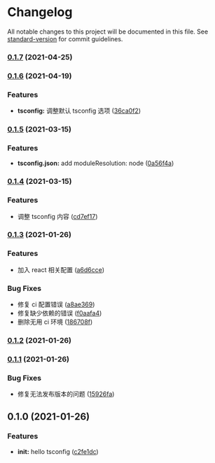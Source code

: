 # Changelog

All notable changes to this project will be documented in this file. See [standard-version](https://github.com/conventional-changelog/standard-version) for commit guidelines.

### [0.1.7](https://github.com/chenyueban/tsconfig/compare/v0.1.6...v0.1.7) (2021-04-25)

### [0.1.6](https://github.com/chenyueban/tsconfig/compare/v0.1.5...v0.1.6) (2021-04-19)

### Features

- **tsconfig:** 调整默认 tsconfig 选项 ([36ca0f2](https://github.com/chenyueban/tsconfig/commit/36ca0f2eddfa79ded9ccd4874f9c4bd9a85e7380))

### [0.1.5](https://github.com/chenyueban/tsconfig/compare/v0.1.4...v0.1.5) (2021-03-15)

### Features

- **tsconfig.json:** add moduleResolution: node ([0a56f4a](https://github.com/chenyueban/tsconfig/commit/0a56f4a8c73486392d2b5b958b72a75ebd1cfb17))

### [0.1.4](https://github.com/chenyueban/tsconfig/compare/v0.1.3...v0.1.4) (2021-03-15)

### Features

- 调整 tsconfig 内容 ([cd7ef17](https://github.com/chenyueban/tsconfig/commit/cd7ef178e22a25486118a798320b8902f8722072))

### [0.1.3](https://github.com/chenyueban/tsconfig/compare/v0.1.2...v0.1.3) (2021-01-26)

### Features

- 加入 react 相关配置 ([a6d6cce](https://github.com/chenyueban/tsconfig/commit/a6d6ccef9e1c2c9beba5d236ff0ed27f6f8e377b))

### Bug Fixes

- 修复 ci 配置错误 ([a8ae369](https://github.com/chenyueban/tsconfig/commit/a8ae3697ce3e32772c03108cbb5b66da4d9eec92))
- 修复缺少依赖的错误 ([f0aafa4](https://github.com/chenyueban/tsconfig/commit/f0aafa460b680e2e13c0e23fcbe574ccb59a5646))
- 删除无用 ci 环境 ([186708f](https://github.com/chenyueban/tsconfig/commit/186708fccfc57ac12d713f271ee9b6b1b7cdddfb))

### [0.1.2](https://github.com/chenyueban/tsconfig/compare/v0.1.1...v0.1.2) (2021-01-26)

### [0.1.1](https://github.com/chenyueban/tsconfig/compare/v0.1.0...v0.1.1) (2021-01-26)

### Bug Fixes

- 修复无法发布版本的问题 ([15926fa](https://github.com/chenyueban/tsconfig/commit/15926fa85f80dae59597af68dc626f6d1988a72f))

## 0.1.0 (2021-01-26)

### Features

- **init:** hello tsconfig ([c2fe1dc](https://github.com/chenyueban/tsconfig/commit/c2fe1dc93509286fca1f21e8868d8686409e5f8a))
